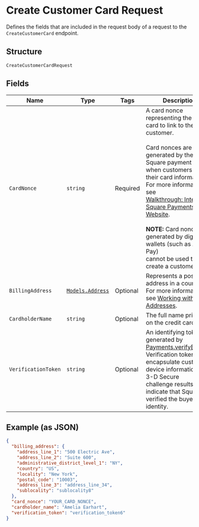 
# Create Customer Card Request

Defines the fields that are included in the request body of a request
to the `CreateCustomerCard` endpoint.

## Structure

`CreateCustomerCardRequest`

## Fields

| Name | Type | Tags | Description |
|  --- | --- | --- | --- |
| `CardNonce` | `string` | Required | A card nonce representing the credit card to link to the customer.<br><br>Card nonces are generated by the Square payment form when customers enter<br>their card information. For more information, see<br>[Walkthrough: Integrate Square Payments in a Website](https://developer.squareup.com/docs/web-payments/take-card-payment).<br><br>__NOTE:__ Card nonces generated by digital wallets (such as Apple Pay)<br>cannot be used to create a customer card. |
| `BillingAddress` | [`Models.Address`](../../doc/models/address.md) | Optional | Represents a postal address in a country.<br>For more information, see [Working with Addresses](https://developer.squareup.com/docs/build-basics/working-with-addresses). |
| `CardholderName` | `string` | Optional | The full name printed on the credit card. |
| `VerificationToken` | `string` | Optional | An identifying token generated by [Payments.verifyBuyer()](https://developer.squareup.com/reference/sdks/web/payments/objects/Payments#Payments.verifyBuyer).<br>Verification tokens encapsulate customer device information and 3-D Secure<br>challenge results to indicate that Square has verified the buyer identity. |

## Example (as JSON)

```json
{
  "billing_address": {
    "address_line_1": "500 Electric Ave",
    "address_line_2": "Suite 600",
    "administrative_district_level_1": "NY",
    "country": "US",
    "locality": "New York",
    "postal_code": "10003",
    "address_line_3": "address_line_34",
    "sublocality": "sublocality8"
  },
  "card_nonce": "YOUR_CARD_NONCE",
  "cardholder_name": "Amelia Earhart",
  "verification_token": "verification_token6"
}
```

